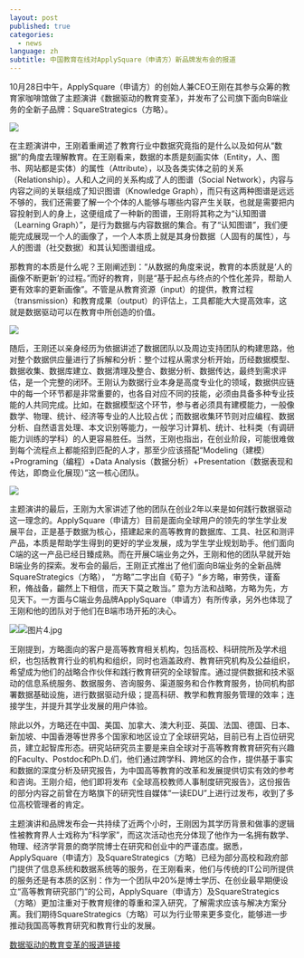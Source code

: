 ```yaml
---
layout: post
published: true
categories:
  - news
language: zh
subtitle: 中国教育在线对ApplySquare（申请方）新品牌发布会的报道
---
```

10月28日中午，ApplySquare（申请方）的创始人兼CEO王刚在其参与众筹的教育家咖啡馆做了主题演讲《数据驱动的教育变革》，并发布了公司旗下面向B端业务的全新子品牌：SquareStrategics（方略）。

![]({{site.baseurl}}/image/%E5%9B%BE%E7%89%871.jpg)

在主题演讲中，王刚着重阐述了教育行业中数据究竟指的是什么以及如何从“数据”的角度去理解教育。在王刚看来，数据的本质是刻画实体（Entity，人、图书、网站都是实体）的属性（Attribute），以及各类实体之前的关系（Relationship）。人和人之间的关系构成了人的图谱（Social Network），内容与内容之间的关联组成了知识图谱（Knowledge Graph），而只有这两种图谱是远远不够的，我们还需要了解一个个体的人能够与哪些内容产生关联，也就是需要把内容投射到人的身上，这便组成了一种新的图谱，王刚将其称之为“认知图谱（Learning Graph）”，是行为数据与内容数据的集合。有了“认知图谱”，我们便能完成展现一个人的画像了，一个人本质上就是其身份数据（人固有的属性），与人的图谱（社交数据）和其认知图谱组成。

那教育的本质是什么呢？王刚阐述到：“从数据的角度来说，教育的本质就是‘人的画像不断更新’的过程。”而好的教育，则是“基于起点与终点的个性化差异，帮助人更有效率的更新画像”。不管是从教育资源（input）的提供，教育过程（transmission）和教育成果（output）的评估上，工具都能大大提高效率，这就是数据驱动可以在教育中所创造的价值。

![]({{site.baseurl}}/image/%E5%9B%BE%E7%89%872.jpg)

随后，王刚还以亲身经历为依据讲述了数据团队以及周边支持团队的构建思路，他对整个数据供应量进行了拆解和分析：整个过程从需求分析开始，历经数据模型、数据收集、数据库建立、数据清理及整合、数据分析、数据传达，最终到需求评估，是一个完整的闭环。王刚认为数据行业本身是高度专业化的领域，数据供应链中的每一个环节都是非常重要的，也各自对应不同的技能，必须由具备多种专业技能的人共同完成。比如，在数据模型这个环节，参与者必须具有建模能力，一般像数学、物理、统计、经济等专业的人比较占优；而数据收集环节则对应编程、数据分析、自然语言处理、本文识别等能力，一般学习计算机、统计、社科类（有调研能力训练的学科）的人更容易胜任。当然，王刚也指出，在创业阶段，可能很难做到每个流程点上都能招到匹配的人才，那至少应该搭配“Modeling（建模）+Programing（编程）+Data Analysis（数据分析）+Presentation（数据表现和传达，即商业化展现）”这一核心团队。

![]({{site.baseurl}}/image/%E5%9B%BE%E7%89%873.jpg)

主题演讲的最后，王刚为大家讲述了他的团队在创业2年以来是如何践行数据驱动这一理念的。ApplySquare（申请方）目前是面向全球用户的领先的学生学业发展平台，正是基于数据为核心，搭建起来的高等教育的数据库、工具、社区和测评产品，本质是帮助学生得到的更好的学业发展，成为学生学业规划助手。他们面向C端的这一产品已经日臻成熟。而在开展C端业务之外，王刚和他的团队早就开始B端业务的探索。发布会的最后，王刚正式推出了他们面向B端业务的全新品牌SquareStrategics（方略）， “方略”二字出自《荀子》“乡方略，审劳佚，谨畜积，脩战备，齺然上下相信，而天下莫之敢当。” 意为方法和战略，方略为先，方见天下。一方面与C端业务品牌ApplySquare（申请方）有所传承，另外也体现了王刚和他的团队对于他们在B端市场开拓的决心。

![]({{site.baseurl}}/image/%E5%9B%BE%E7%89%874.jpg)![图片4.jpg]({{site.baseurl}}/image/图片4.jpg)

王刚提到，方略面向的客户是高等教育相关机构，包括高校、科研院所及学术组织，也包括教育行业的机构和组织，同时也涵盖政府、教育研究机构及公益组织，希望成为他们的战略合作伙伴和践行教育研究的全球智库。通过提供数据和技术驱动的信息系统服务、数据服务、咨询服务、渠道服务和合作教育服务，协同机构部署数据基础设施，进行数据驱动升级；提高科研、教学和教育服务管理的效率；连接学生，并提升其学业发展的用户体验。

除此以外，方略还在中国、美国、加拿大、澳大利亚、英国、法国、德国、日本、新加坡、中国香港等世界多个国家和地区设立了全球研究站，目前已有上百位研究员，建立起智库形态。研究站研究员主要是来自全球对于高等教育教育研究有兴趣的Faculty、Postdoc和Ph.D.们，他们通过跨学科、跨地区的合作，提供基于事实和数据的深度分析及研究报告，为中国高等教育的改革和发展提供切实有效的参考和咨询。王刚介绍，他们即将发布《全球高校教师人事制度研究报告》，这份报告的部分内容之前曾在方略旗下的研究性自媒体“一读EDU”上进行过发布，收到了多位高校管理者的肯定。

主题演讲和品牌发布会一共持续了近两个小时，王刚因为其学历背景和做事的逻辑性被教育界人士戏称为“科学家”，而这次活动也充分体现了他作为一名拥有数学、物理、经济学背景的商学院博士在研究和创业中的严谨态度。据悉，ApplySquare（申请方）及SquareStrategics（方略）已经为部分高校和政府部门提供了信息系统和数据系统等的服务，在王刚看来，他们与传统的IT公司所提供的服务还是有本质的区别：作为一个团队中20%是博士学历、在创业最早期便设立“高等教育研究部门”的公司，ApplySquare（申请方）及SquareStrategics（方略）更加注重对于教育规律的尊重和深入研究，了解需求应该与解决方案分离。我们期待SquareStrategics（方略）可以为行业带来更多变化，能够进一步推动我国高等教育研究和教育行业的发展。


[数据驱动的教育变革的报道链接](http://www.toutiao.com/i6347502418149769729/ "ApplySquare（申请方）王刚：数据驱动的教育变革")
